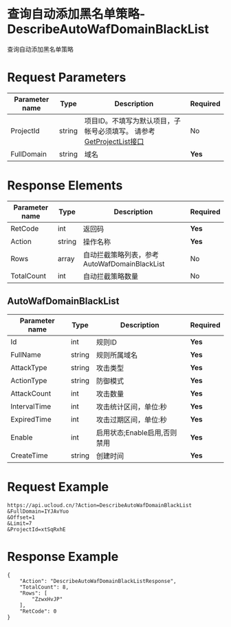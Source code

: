 # 查询自动添加黑名单策略-DescribeAutoWafDomainBlackList

查询自动添加黑名单策略

# Request Parameters
|Parameter name|Type|Description|Required|
|---|---|---|---|
|ProjectId|string|项目ID。不填写为默认项目，子帐号必须填写。 请参考[GetProjectList接口](api/summary/get_project_list)|No|
|FullDomain|string|域名|**Yes**|

# Response Elements
|Parameter name|Type|Description|Required|
|---|---|---|---|
|RetCode|int|返回码|**Yes**|
|Action|string|操作名称|**Yes**|
|Rows|array|自动拦截策略列表，参考AutoWafDomainBlackList|No|
|TotalCount|int|自动拦截策略数量|No|

## AutoWafDomainBlackList
|Parameter name|Type|Description|Required|
|---|---|---|---|
|Id|int|规则ID|**Yes**|
|FullName|string|规则所属域名|**Yes**|
|AttackType|string|攻击类型|**Yes**|
|ActionType|string|防御模式|**Yes**|
|AttackCount|int|攻击数量|**Yes**|
|IntervalTime|int|攻击统计区间，单位:秒|**Yes**|
|ExpiredTime|int|攻击过期区间，单位:秒|**Yes**|
|Enable|int|启用状态;Enable启用,否则禁用|**Yes**|
|CreateTime|string|创建时间|**Yes**|

# Request Example
```
https://api.ucloud.cn/?Action=DescribeAutoWafDomainBlackList
&FullDomain=IYJAvYuo
&Offset=1
&Limit=7
&ProjectId=xtSqRxhE
```

# Response Example
```
{
    "Action": "DescribeAutoWafDomainBlackListResponse", 
    "TotalCount": 8, 
    "Rows": [
        "ZzwxHvJP"
    ], 
    "RetCode": 0
}
```

